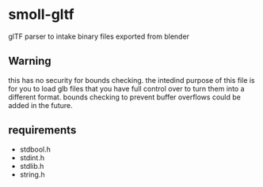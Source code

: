 # smoll-gltf
glTF parser to intake binary files exported from blender

Warning
-------
this has no security for bounds checking.
the intedind purpose of this file is for you to load glb files that you have full control over to turn them into a different format.
bounds checking to prevent buffer overflows could be added in the future.


requirements
------------
- stdbool.h
- stdint.h
- stdlib.h
- string.h
